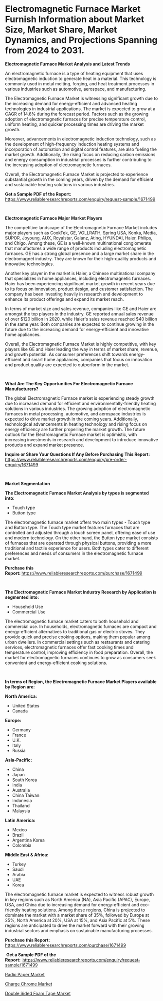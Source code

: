 <p><h1>Electromagnetic Furnace Market Furnish Information about Market Size, Market Share, Market Dynamics, and Projections Spanning from 2024 to 2031.</h1></p><p><strong>Electromagnetic Furnace Market Analysis and Latest Trends</strong></p>
<p><p>An electromagnetic furnace is a type of heating equipment that uses electromagnetic induction to generate heat in a material. This technology is commonly used in metal melting, forging, and heat treatment processes in various industries such as automotive, aerospace, and manufacturing.</p><p>The Electromagnetic Furnace Market is witnessing significant growth due to the increasing demand for energy-efficient and advanced heating technologies in industrial applications. The market is expected to grow at a CAGR of 14.6% during the forecast period. Factors such as the growing adoption of electromagnetic furnaces for precise temperature control, uniform heating, and quicker processing times are driving the market growth.</p><p>Moreover, advancements in electromagnetic induction technology, such as the development of high-frequency induction heating systems and incorporation of automation and digital control features, are also fueling the market growth. Additionally, the rising focus on reducing carbon emissions and energy consumption in industrial processes is further contributing to the increasing adoption of electromagnetic furnaces.</p><p>Overall, the Electromagnetic Furnace Market is projected to experience substantial growth in the coming years, driven by the demand for efficient and sustainable heating solutions in various industries.</p></p>
<p><strong>Get a Sample PDF of the Report:&nbsp;</strong> <a href="https://www.reliableresearchreports.com/enquiry/request-sample/1671499">https://www.reliableresearchreports.com/enquiry/request-sample/1671499</a></p>
<p>&nbsp;</p>
<p><strong>Electromagnetic Furnace Major Market Players</strong></p>
<p><p>The competitive landscape of the Electromagnetic Furnace Market includes major players such as CookTek, GE, VOLLRATH, Spring USA, Konka, Media, SUPOR, Joyoung, AUX, Royalstar, Galanz, Ating, HYUNDAI, Haier, Philips, and Chigo. Among these, GE is a well-known multinational conglomerate that manufactures a wide range of products including electromagnetic furnaces. GE has a strong global presence and a large market share in the electromagnet industry. They are known for their high-quality products and innovative technologies.</p><p>Another key player in the market is Haier, a Chinese multinational company that specializes in home appliances, including electromagnetic furnaces. Haier has been experiencing significant market growth in recent years due to its focus on innovation, product design, and customer satisfaction. The company has been investing heavily in research and development to enhance its product offerings and expand its market reach.</p><p>In terms of market size and sales revenue, companies like GE and Haier are amongst the top players in the industry. GE reported annual sales revenue of over $120 billion in 2020, while Haier's sales revenue reached $40 billion in the same year. Both companies are expected to continue growing in the future due to the increasing demand for energy-efficient and innovative home appliances.</p><p>Overall, the Electromagnetic Furnace Market is highly competitive, with key players like GE and Haier leading the way in terms of market share, revenue, and growth potential. As consumer preferences shift towards energy-efficient and smart home appliances, companies that focus on innovation and product quality are expected to outperform in the market.</p></p>
<p>&nbsp;</p>
<p><strong>What Are The Key Opportunities For Electromagnetic Furnace Manufacturers?</strong></p>
<p><p>The global Electromagnetic Furnace market is experiencing steady growth due to increased demand for efficient and environmentally-friendly heating solutions in various industries. The growing adoption of electromagnetic furnaces in metal processing, automotive, and aerospace industries is expected to drive market growth in the coming years. Additionally, technological advancements in heating technology and rising focus on energy efficiency are further propelling the market growth. The future outlook for the Electromagnetic Furnace market is optimistic, with increasing investments in research and development to introduce innovative products and expand market presence.</p></p>
<p><strong>Inquire or Share Your Questions If Any Before Purchasing This Report:</strong> <a href="https://www.reliableresearchreports.com/enquiry/pre-order-enquiry/1671499">https://www.reliableresearchreports.com/enquiry/pre-order-enquiry/1671499</a></p>
<p>&nbsp;</p>
<p><strong>Market Segmentation</strong></p>
<p><strong>The Electromagnetic Furnace Market Analysis by types is segmented into:</strong></p>
<p><ul><li>Touch type</li><li>Button type</li></ul></p>
<p><p>The electromagnetic furnace market offers two main types - Touch type and Button type. The Touch type market features furnaces that are controlled and adjusted through a touch screen panel, offering ease of use and modern technology. On the other hand, the Button type market consists of furnaces that are operated through physical buttons, providing a more traditional and tactile experience for users. Both types cater to different preferences and needs of consumers in the electromagnetic furnace market.</p></p>
<p><strong>Purchase this Report:&nbsp;</strong><a href="https://www.reliableresearchreports.com/purchase/1671499">https://www.reliableresearchreports.com/purchase/1671499</a></p>
<p>&nbsp;</p>
<p><strong>The Electromagnetic Furnace Market Industry Research by Application is segmented into:</strong></p>
<p><ul><li>Household Use</li><li>Commercial Use</li></ul></p>
<p><p>The electromagnetic furnace market caters to both household and commercial use. In households, electromagnetic furnaces are compact and energy-efficient alternatives to traditional gas or electric stoves. They provide quick and precise cooking options, making them popular among urban dwellers. In commercial settings such as restaurants and catering services, electromagnetic furnaces offer fast cooking times and temperature control, improving efficiency in food preparation. Overall, the market for electromagnetic furnaces continues to grow as consumers seek convenient and energy-efficient cooking solutions.</p></p>
<p>&nbsp;</p>
<p><strong>In terms of Region, the Electromagnetic Furnace Market Players available by Region are:</strong></p>
<p>
    <p> <strong> North America: </strong>
        <ul>
            <li>United States</li>
            <li>Canada</li>
        </ul>
        </p> 
    <p> <strong> Europe: </strong>
        <ul>
            <li>Germany</li>
            <li>France</li>
            <li>U.K.</li>
            <li>Italy</li>
            <li>Russia</li>
        </ul>
        </p> 
    <p> <strong> Asia-Pacific: </strong>
        <ul>
            <li>China</li>
            <li>Japan</li>
            <li>South Korea</li>
            <li>India</li>
            <li>Australia</li>
            <li>China Taiwan</li>
            <li>Indonesia</li>
            <li>Thailand</li>
            <li>Malaysia</li>
        </ul>
        </p> 
    <p> <strong> Latin America: </strong>
        <ul>
            <li>Mexico</li>
            <li>Brazil</li>
            <li>Argentina Korea</li>
            <li>Colombia</li>
        </ul>
        </p> 
    <p> <strong> Middle East & Africa: </strong>
        <ul>
            <li>Turkey</li>
            <li>Saudi</li>
            <li>Arabia</li>
            <li>UAE</li>
            <li>Korea</li>
        </ul>
    </p>
    </p>
<p><p>The electromagnetic furnace market is expected to witness robust growth in key regions such as North America (NA), Asia Pacific (APAC), Europe, USA, and China due to increasing demand for energy-efficient and eco-friendly heating solutions. Among these regions, China is projected to dominate the market with a market share of 35%, followed by Europe at 25%, North America at 20%, USA at 15%, and Asia Pacific at 5%. These regions are anticipated to drive the market forward with their growing industrial sectors and emphasis on sustainable manufacturing processes.</p></p>
<p><strong>Purchase this Report: </strong><a href="https://www.reliableresearchreports.com/purchase/1671499">https://www.reliableresearchreports.com/purchase/1671499</a></p>
<p>&nbsp;<strong>Get a Sample PDF of the Report:&nbsp;&nbsp;</strong><a href="https://www.reliableresearchreports.com/enquiry/request-sample/1671499">https://www.reliableresearchreports.com/enquiry/request-sample/1671499</a></p>
<p><strong></strong></p>
<p><p><a href="https://glittery-fuchsia-86a.notion.site/Radio-Paper-Market-Dynamics-2024-2031-Also-about-Its-Market-Trends-Projections-and-Opportunities-8f87ad0ad98c4b5f9a6d3b22ff753024">Radio Paper Market</a></p><p><a href="https://acidic-farm-354.notion.site/Charge-Chrome-Market-Size-Market-Share-and-Global-Market-Analysis-Report-2024-2031-ff2cb4b442fe4bafa5e98d0c551207c6">Charge Chrome Market</a></p><p><a href="https://acidic-farm-354.notion.site/Double-Sided-Foam-Tape-Market-Size-Growth-Outlook-from-2024-to-2031-projecting-at-Market-s-Trends--c42939cd38c647a48b4eb827c791b732">Double Sided Foam Tape Market</a></p></p>